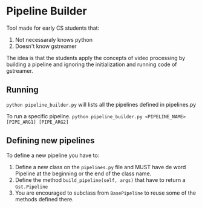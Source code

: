 # Pipeline Builder

Tool made for early CS students that:
1. Not necessaraly knows python
2. Doesn't know gstreamer

 The idea is that the students apply the concepts of
 video processing by building a pipeline and ignoring the
 initialization and running code of gstreamer.

 ## Running

`python pipeline_builder.py` will lists all the pipelines defined
in pipelines.py

To run a specific pipeline.
`python pipeline_builder.py <PIPELINE_NAME> [PIPE_ARG1] [PIPE_ARG2]`

## Defining new pipelines

To define a new pipeline you have to:
1. Define a new class on the `pipelines.py` file and MUST have de word Pipeline
at the beginning or the end of the class name.
2. Define the method `build_pipeline(self, args)` that have to return a `Gst.Pipeline`
3. You are encouraged to subclass from `BasePipeline` to reuse some of the methods defined there.